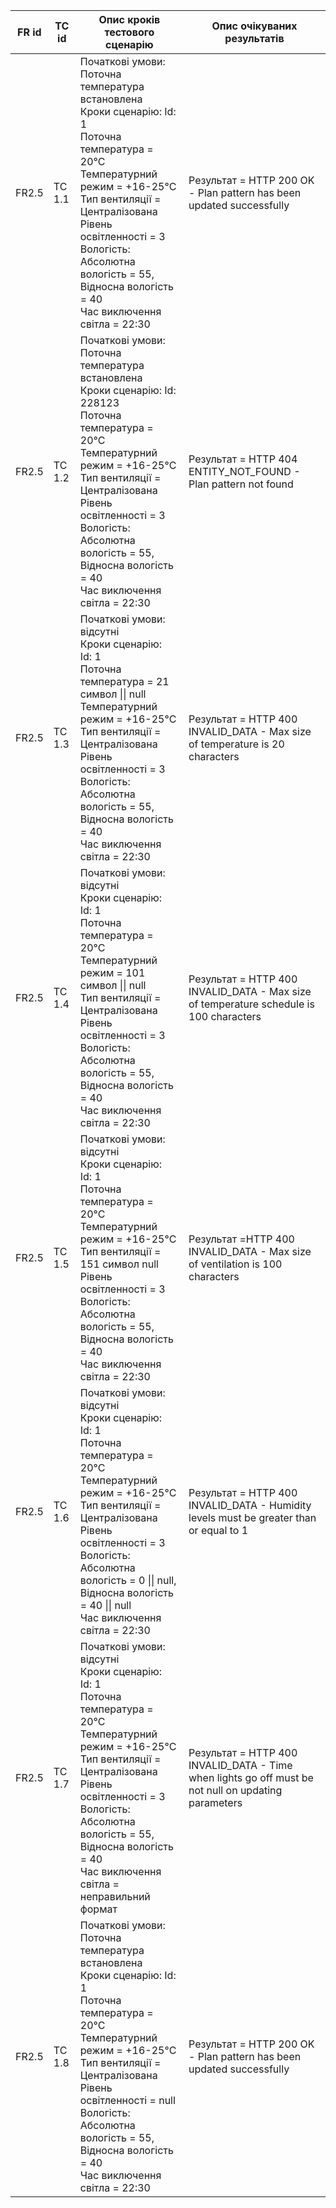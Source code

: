 |FR id|TC id|Опис кроків тестового сценарію|Опис очікуваних результатів|
|-----|-----|--------------------------------|-------------------------|
|FR2.5|TC 1.1|Початкові умови: <br>Поточна температура встановлена<br>Кроки сценарію:<Id> Id: 1<br>Поточна температура = 20°C<br>Температурний режим = +16-25°C<br>Тип вентиляції = Централізована<br>Рівень освітленності = 3<br>Вологість: Абсолютна вологість = 55, Відносна вологість = 40<br>Час виключення світла = 22:30<br>|Результат = HTTP 200 OK - Plan pattern has been updated successfully|
|FR2.5|TC 1.2|Початкові умови: <br> Поточна температура встановлена<br>Кроки сценарію:<id> Id: 228123<br>Поточна температура = 20°C<br>Температурний режим = +16-25°C<br>Тип вентиляції = Централізована<br>Рівень освітленності = 3<br>Вологість: Абсолютна вологість = 55, Відносна вологість = 40<br>Час виключення світла = 22:30<br>|Результат = HTTP 404 ENTITY_NOT_FOUND - Plan pattern not found|
|FR2.5|TC 1.3|Початкові умови: відсутні<br>Кроки сценарію:<br> Id: 1<br>Поточна температура = 21 символ \|\| null <br>Температурний режим = +16-25°C<br>Тип вентиляції = Централізована<br>Рівень освітленності = 3<br>Вологість: Абсолютна вологість = 55, Відносна вологість = 40<br>Час виключення світла = 22:30<br>|Результат = HTTP 400 INVALID_DATA - Max size of temperature is 20 characters|
|FR2.5|TC 1.4|Початкові умови: відсутні<br>Кроки сценарію:<br>Id: 1<br>Поточна температура = 20°C<br>Температурний режим = 101 символ \|\| null <br>Тип вентиляції = Централізована<br>Рівень освітленності = 3<br>Вологість: Абсолютна вологість = 55, Відносна вологість = 40<br>Час виключення світла = 22:30<br>|Результат =  HTTP 400 INVALID_DATA - Max size of temperature schedule is 100 characters|
|FR2.5|TC 1.5|Початкові умови: відсутні<br>Кроки сценарію:<br>Id: 1<br>Поточна температура = 20°C<br>Температурний режим = +16-25°C<br>Тип вентиляції = 151 символ  null <br>Рівень освітленності = 3<br>Вологість: Абсолютна вологість = 55, Відносна вологість = 40<br>Час виключення світла = 22:30<br>|Результат =HTTP 400 INVALID_DATA - Max size of ventilation is 100 characters|
|FR2.5|TC 1.6|Початкові умови: відсутні<br>Кроки сценарію:<br>Id: 1<br>Поточна температура = 20°C<br>Температурний режим = +16-25°C<br>Тип вентиляції = Централізована<br>Рівень освітленності = 3<br>Вологість: Абсолютна вологість = 0 \|\| null, Відносна вологість = 40 \|\| null<br>Час виключення світла = 22:30<br>|Результат = HTTP 400 INVALID_DATA - Humidity levels must be greater than or equal to 1|
|FR2.5|TC 1.7|Початкові умови: відсутні<br>Кроки сценарію:<br>Id: 1<br>Поточна температура = 20°C<br>Температурний режим = +16-25°C<br>Тип вентиляції = Централізована<br>Рівень освітленності = 3<br>Вологість: Абсолютна вологість = 55, Відносна вологість = 40<br>Час виключення світла = неправильний формат<br>|Результат = HTTP 400 INVALID_DATA - Time when lights go off must be not null on updating parameters|
|FR2.5|TC 1.8|Початкові умови: <br>Поточна температура встановлена<br>Кроки сценарію:<Id> Id: 1<br>Поточна температура = 20°C<br>Температурний режим = +16-25°C<br>Тип вентиляції = Централізована<br>Рівень освітленності = null<br>Вологість: Абсолютна вологість = 55, Відносна вологість = 40<br>Час виключення світла = 22:30<br>|Результат = HTTP 200 OK - Plan pattern has been updated successfully|
